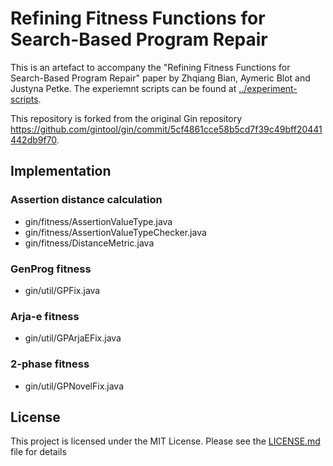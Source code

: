 # Refining Fitness Functions for Search-Based Program Repair

This is an artefact to accompany the "Refining Fitness Functions for Search-Based Program Repair" paper by Zhqiang Bian, Aymeric Blot and Justyna Petke. 
The experiemnt scripts can be found at [../experiment-scripts](https://github.com/SOLAR-group/apr2021artefact/tree/main/experiment-scripts).

This repository is forked from the original Gin repository https://github.com/gintool/gin/commit/5cf4861cce58b5cd7f39c49bff20441442db9f70. 

## Implementation

### Assertion distance calculation
- gin/fitness/AssertionValueType.java
- gin/fitness/AssertionValueTypeChecker.java
- gin/fitness/DistanceMetric.java

### GenProg fitness
- gin/util/GPFix.java

### Arja-e fitness
- gin/util/GPArjaEFix.java

### 2-phase fitness
- gin/util/GPNovelFix.java

## License

This project is licensed under the MIT License. Please see the [LICENSE.md](LICENSE.md) file for details
